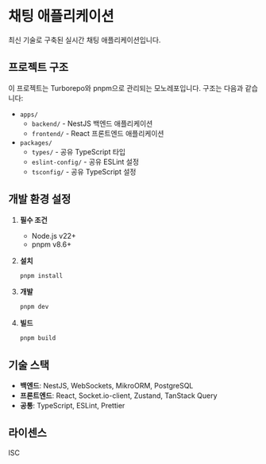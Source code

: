# 채팅 애플리케이션

최신 기술로 구축된 실시간 채팅 애플리케이션입니다.

## 프로젝트 구조

이 프로젝트는 Turborepo와 pnpm으로 관리되는 모노레포입니다. 구조는 다음과 같습니다:

- `apps/`
  - `backend/` - NestJS 백엔드 애플리케이션
  - `frontend/` - React 프론트엔드 애플리케이션
- `packages/`
  - `types/` - 공유 TypeScript 타입
  - `eslint-config/` - 공유 ESLint 설정
  - `tsconfig/` - 공유 TypeScript 설정

## 개발 환경 설정

1. **필수 조건**
   - Node.js v22+
   - pnpm v8.6+

2. **설치**
   ```bash
   pnpm install
   ```

3. **개발**
   ```bash
   pnpm dev
   ```

4. **빌드**
   ```bash
   pnpm build
   ```

## 기술 스택

- **백엔드**: NestJS, WebSockets, MikroORM, PostgreSQL
- **프론트엔드**: React, Socket.io-client, Zustand, TanStack Query
- **공통**: TypeScript, ESLint, Prettier

## 라이센스

ISC 